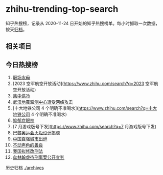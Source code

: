 # zhihu-trending-top-search

知乎热搜榜，记录从 2020-11-24
日开始的知乎热搜榜单。每小时抓取一次数据，按天[归档](./archives)。

## 相关项目

## 今日热搜榜

<!-- BEGIN -->
<!-- 最后更新时间 Wed Jul 26 2023 22:09:53 GMT+0800 (China Standard Time) -->

1. [职场水母](https://www.zhihu.com/search?q=职场水母)
1. [2023 空军航空开放活动](https://www.zhihu.com/search?q=2023 空军航空开放活动)
1. [集中供冷](https://www.zhihu.com/search?q=集中供冷)
1. [武汉地震监测中心遭受网络攻击](https://www.zhihu.com/search?q=武汉地震监测中心遭受网络攻击)
1. [十大地铁公司 4 个明确不准喝水](https://www.zhihu.com/search?q=十大地铁公司 4
   个明确不准喝水)
1. [抑郁症眼神](https://www.zhihu.com/search?q=抑郁症眼神)
1. [7 月游戏版号下发](https://www.zhihu.com/search?q=7 月游戏版号下发)
1. [巴黎奥运会火炬设计揭晓](https://www.zhihu.com/search?q=巴黎奥运会火炬设计揭晓)
1. [中国百强城市出炉](https://www.zhihu.com/search?q=中国百强城市出炉)
1. [不动声色的善良](https://www.zhihu.com/search?q=不动声色的善良)
1. [我国拟修改刑法](https://www.zhihu.com/search?q=我国拟修改刑法)
1. [牟林翰虐待刑事案公开宣判](https://www.zhihu.com/search?q=牟林翰虐待刑事案公开宣判)

<!-- END -->

历史归档 [./archives](./archives)
